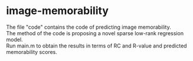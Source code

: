 # image-memorability
The file "code" contains the code of predicting image memorability. \
The method of the code is proposing a novel sparse low-rank regression model.\
Run main.m to obtain the results in terms of RC and R-value and predicted memorability scores.
